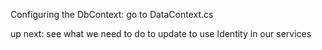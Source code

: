Configuring the DbContext:
go to DataContext.cs

up next: see what we need to do to update to use Identity in our services 